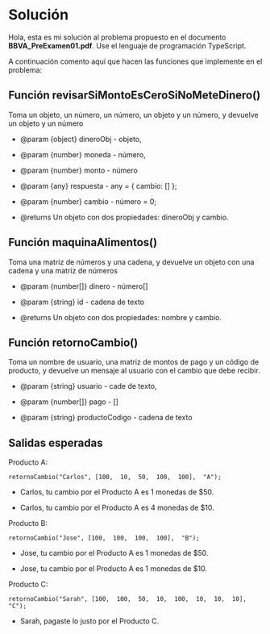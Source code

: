 ﻿# Solución

Hola, esta es mi solución al problema propuesto en el documento **BBVA_PreExamen01.pdf**. Use el lenguaje de programación TypeScript.

A continuación comento aquí que hacen las funciones que implemente en el problema:

## Función revisarSiMontoEsCeroSiNoMeteDinero()

Toma un objeto, un número, un número, un objeto y un número, y devuelve un objeto y un número

* @param {object}  dineroObj - objeto,

* @param {number}  moneda - número,

* @param {number}  monto - número

* @param {any}  respuesta - any = { cambio: [] };

* @param {number}  cambio - número = 0;

* @returns Un objeto con dos propiedades: dineroObj y cambio.

## Función maquinaAlimentos()

Toma una matriz de números y una cadena, y devuelve un objeto con una cadena y una matriz de números

* @param {number[]}  dinero - número[]

* @param {string}  id - cadena de texto

* @returns Un objeto con dos propiedades: nombre y cambio.

## Función retornoCambio()

Toma un nombre de usuario, una matriz de montos de pago y un código de producto, y devuelve un mensaje al usuario con el cambio que debe recibir.

* @param {string}  usuario - cade de texto,

* @param {number[]}  pago - []

* @param {string}  productoCodigo - cadena de texto

## Salidas esperadas

Producto A:

    retornoCambio("Carlos", [100,  10,  50,  100,  100],  "A");
* Carlos, tu cambio por el Producto A es 1 monedas de $50.

* Carlos, tu cambio por el Producto A es 4 monedas de $10.

Producto B:

    retornoCambio("Jose", [100,  100,  100,  100],  "B");
* Jose, tu cambio por el Producto A es 1 monedas de $50.

* Jose, tu cambio por el Producto A es 1 monedas de $10.

Producto C:

    retornoCambio("Sarah", [100,  100,  50,  10,  100,  10,  10,  10],  "C");
* Sarah, pagaste lo justo por el Producto C.


   



